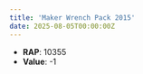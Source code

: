 ```yaml
---
title: 'Maker Wrench Pack 2015'
date: 2025-08-05T00:00:00Z
---
```

- **RAP**: 10355
- **Value**: -1
